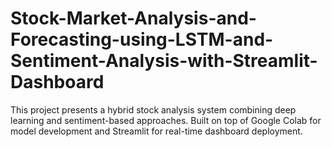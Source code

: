 # Stock-Market-Analysis-and-Forecasting-using-LSTM-and-Sentiment-Analysis-with-Streamlit-Dashboard
 This project presents a hybrid stock analysis system combining deep learning and sentiment-based approaches. Built on top of Google Colab for model development and Streamlit for real-time dashboard deployment.
